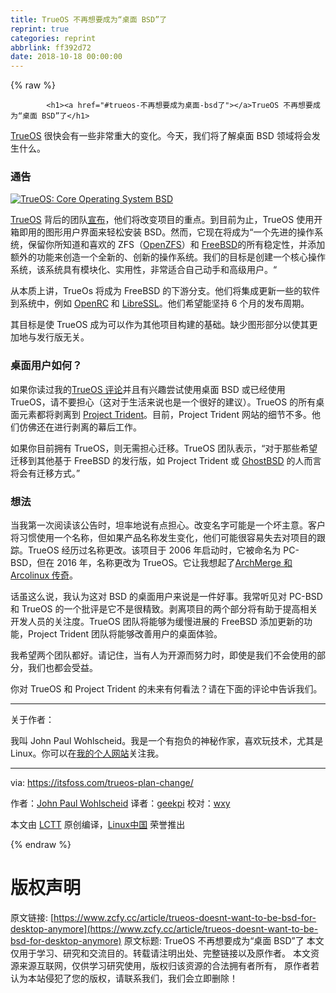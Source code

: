 ```yaml
---
title: TrueOS 不再想要成为“桌面 BSD”了
reprint: true
categories: reprint
abbrlink: ff392d72
date: 2018-10-18 00:00:00
---
```


{% raw %}

            <h1><a href="#trueos-不再想要成为桌面-bsd了"></a>TrueOS 不再想要成为“桌面 BSD”了</h1>
<p><a href="https://www.trueos.org/">TrueOS</a> 很快会有一些非常重大的变化。今天，我们将了解桌面 BSD 领域将会发生什么。</p>
<h3><a href="#通告"></a>通告</h3>
<p><a href="https://camo.githubusercontent.com/a3dcc23c2fcd0591984f1bda949e2f73b1b08057/68747470733a2f2f346264733668657267632d666c79776865656c2e6e6574646e612d73736c2e636f6d2f77702d636f6e74656e742f75706c6f6164732f323031382f30362f747275652d6f732d6273642d6465736b746f702e6a706567"><img src="https://p0.ssl.qhimg.com/t011429cdc2f78beded.jpg" alt="TrueOS: Core Operating System BSD"></a></p>
<p><a href="https://www.trueos.org/">TrueOS</a> 背后的团队<a href="https://www.trueos.org/blog/trueosdownstream/">宣布</a>，他们将改变项目的重点。到目前为止，TrueOS 使用开箱即用的图形用户界面来轻松安装 BSD。然而，它现在将成为“一个先进的操作系统，保留你所知道和喜欢的 ZFS（<a href="http://open-zfs.org/wiki/Main_Page">OpenZFS</a>）和 <a href="https://www.freebsd.org/">FreeBSD</a>的所有稳定性，并添加额外的功能来创造一个全新的、创新的操作系统。我们的目标是创建一个核心操作系统，该系统具有模块化、实用性，非常适合自己动手和高级用户。“</p>
<p>从本质上讲，TrueOs 将成为 FreeBSD 的下游分支。他们将集成更新一些的软件到系统中，例如 <a href="https://en.wikipedia.org/wiki/OpenRC">OpenRC</a> 和 <a href="http://www.libressl.org/">LibreSSL</a>。他们希望能坚持 6 个月的发布周期。</p>
<p>其目标是使 TrueOS 成为可以作为其他项目构建的基础。缺少图形部分以使其更加地与发行版无关。</p>
<h3><a href="#桌面用户如何"></a>桌面用户如何？</h3>
<p>如果你读过我的<a href="https://itsfoss.com/trueos-bsd-review/">TrueOS 评论</a>并且有兴趣尝试使用桌面 BSD 或已经使用 TrueOS，请不要担心（这对于生活来说也是一个很好的建议）。TrueOS 的所有桌面元素都将剥离到 <a href="http://www.project-trident.org/">Project Trident</a>。目前，Project Trident 网站的细节不多。他们仿佛还在进行剥离的幕后工作。</p>
<p>如果你目前拥有 TrueOS，则无需担心迁移。TrueOS 团队表示，“对于那些希望迁移到其他基于 FreeBSD 的发行版，如 Project Trident 或 <a href="https://www.ghostbsd.org/">GhostBSD</a> 的人而言将会有迁移方式。”</p>
<h3><a href="#想法"></a>想法</h3>
<p>当我第一次阅读该公告时，坦率地说有点担心。改变名字可能是一个坏主意。客户将习惯使用一个名称，但如果产品名称发生变化，他们可能很容易失去对项目的跟踪。TrueOS 经历过名称更改。该项目于 2006 年启动时，它被命名为 PC-BSD，但在 2016 年，名称更改为 TrueOS。它让我想起了<a href="https://itsfoss.com/archlabs-vs-archmerge/">ArchMerge 和 Arcolinux 传奇</a>。</p>
<p>话虽这么说，我认为这对 BSD 的桌面用户来说是一件好事。我常听见对 PC-BSD 和 TrueOS 的一个批评是它不是很精致。剥离项目的两个部分将有助于提高相关开发人员的关注度。TrueOS 团队将能够为缓慢进展的 FreeBSD 添加更新的功能，Project Trident 团队将能够改善用户的桌面体验。</p>
<p>我希望两个团队都好。请记住，当有人为开源而努力时，即使是我们不会使用的部分，我们也都会受益。</p>
<p>你对 TrueOS 和 Project Trident 的未来有何看法？请在下面的评论中告诉我们。</p>
<hr>
<p>关于作者：</p>
<p>我叫 John Paul Wohlscheid。我是一个有抱负的神秘作家，喜欢玩技术，尤其是 Linux。你可以在<a href="http://johnpaulwohlscheid.work/">我的个人网站</a>关注我。</p>
<hr>
<p>via: <a href="https://itsfoss.com/trueos-plan-change/">https://itsfoss.com/trueos-plan-change/</a></p>
<p>作者：<a href="https://itsfoss.com/author/john/">John Paul Wohlscheid</a> 译者：<a href="https://github.com/geekpi">geekpi</a> 校对：<a href="https://github.com/wxy">wxy</a></p>
<p>本文由 <a href="https://github.com/LCTT/TranslateProject">LCTT</a> 原创编译，<a href="https://linux.cn/">Linux中国</a> 荣誉推出</p>

          
{% endraw %}

# 版权声明
原文链接: [https://www.zcfy.cc/article/trueos-doesnt-want-to-be-bsd-for-desktop-anymore](https://www.zcfy.cc/article/trueos-doesnt-want-to-be-bsd-for-desktop-anymore)
原文标题: TrueOS 不再想要成为“桌面 BSD”了
本文仅用于学习、研究和交流目的。转载请注明出处、完整链接以及原作者。
本文资源来源互联网，仅供学习研究使用，版权归该资源的合法拥有者所有，
原作者若认为本站侵犯了您的版权，请联系我们，我们会立即删除！
